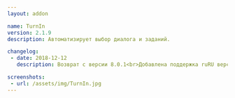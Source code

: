 ```yaml
---
layout: addon

name: TurnIn
version: 2.1.9
description: Автоматизирует выбор диалога и заданий.

changelog:
 - date: 2018-12-12
   description: Возврат с версии 8.0.1<br>Добавлена поддержка ruRU версии игры.

screenshots:
 - url: /assets/img/TurnIn.jpg
---
```

